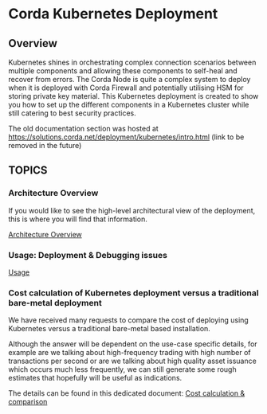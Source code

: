 # Corda Kubernetes Deployment

## Overview

Kubernetes shines in orchestrating complex connection scenarios between multiple components and allowing these components to self-heal and recover from errors.
The Corda Node is quite a complex system to deploy when it is deployed with Corda Firewall and potentially utilising HSM for storing private key material.
This Kubernetes deployment is created to show you how to set up the different components in a Kubernetes cluster while still catering to best security practices.

The old documentation section was hosted at https://solutions.corda.net/deployment/kubernetes/intro.html (link to be removed in the future)

## TOPICS

### Architecture Overview

If you would like to see the high-level architectural view of the deployment, this is where you will find that information.

[Architecture Overview](ARCHITECTURE_OVERVIEW.md)

### Usage: Deployment & Debugging issues

[Usage](USAGE.md)

### Cost calculation of Kubernetes deployment versus a traditional bare-metal deployment

We have received many requests to compare the cost of deploying using Kubernetes versus a traditional bare-metal based installation.

Although the answer will be dependent on the use-case specific details, for example are we talking about high-frequency trading with high number of transactions per second or 
are we talking about high quality asset issuance which occurs much less frequently, we can still generate some rough estimates that hopefully will be useful as indications.

The details can be found in this dedicated document: 
[Cost calculation & comparison](COST_CALCULATION.md)
